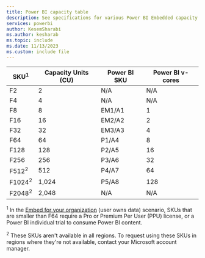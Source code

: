 ```yaml
---
title: Power BI capacity table
description: See specifications for various Power BI Embedded capacity SKUs, including the v-core count, the max memory per semantic model and query, and other information.
services: powerbi
author: KesemSharabi
ms.author: kesharab
ms.topic: include
ms.date: 11/13/2023
ms.custom: include file
---
```


| SKU<sup>1</sup>               | Capacity Units (CU) | Power BI SKU      | Power BI v-cores |
| ----------------- | ------------------- | ----------------- | ---------------- |
| F2                |                   2 | N/A               |              N/A |
| F4                |                   4 | N/A               |              N/A |
| F8                |                   8 | EM1/A1            |                1 |
| F16               |                  16 | EM2/A2            |                2 |
| F32               |                  32 | EM3/A3            |                4 |
| F64               |                  64 | P1/A4             |                8 |
| F128              |                 128 | P2/A5             |               16 |
| F256              |                 256 | P3/A6             |               32 |
| F512<sup>2</sup>  |                 512 | P4/A7             |               64 |
| F1024<sup>2</sup> |               1,024 | P5/A8             |              128 |
| F2048<sup>2</sup> |               2,048 | N/A               |              N/A |

<sup>1</sup> In the [Embed for your organization](/power-bi/developer/embedded/embedded-analytics-power-bi#embed-for-your-customers) (user owns data) scenario, SKUs that are smaller than F64 require a Pro or Premium Per User (PPU) license, or a Power BI individual trial to consume Power BI content.

<sup>2</sup> These SKUs aren't available in all regions. To request using these SKUs in regions where they're not available, contact your Microsoft account manager.
